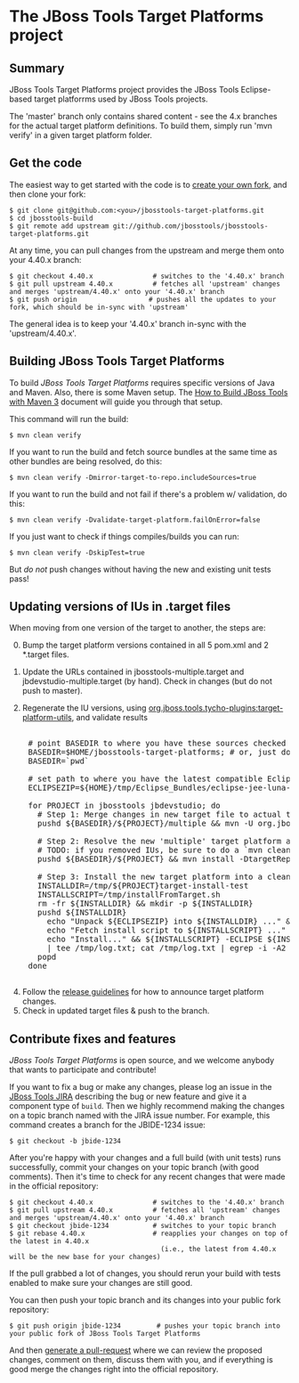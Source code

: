 # The JBoss Tools Target Platforms project


## Summary

JBoss Tools Target Platforms project provides the JBoss Tools Eclipse-based target platforrms used by JBoss Tools projects.

The 'master' branch only contains shared content - see the 4.x branches for the actual target platform definitions. To build them, simply run 'mvn verify' in a given target platform folder.


## Get the code

The easiest way to get started with the code is to [create your own fork](http://help.github.com/forking/), 
and then clone your fork:

    $ git clone git@github.com:<you>/jbosstools-target-platforms.git
    $ cd jbosstools-build
    $ git remote add upstream git://github.com/jbosstools/jbosstools-target-platforms.git
	
At any time, you can pull changes from the upstream and merge them onto your 4.40.x branch:

    $ git checkout 4.40.x               # switches to the '4.40.x' branch
    $ git pull upstream 4.40.x          # fetches all 'upstream' changes and merges 'upstream/4.40.x' onto your '4.40.x' branch
    $ git push origin                  # pushes all the updates to your fork, which should be in-sync with 'upstream'

The general idea is to keep your '4.40.x' branch in-sync with the
'upstream/4.40.x'.


## Building JBoss Tools Target Platforms

To build _JBoss Tools Target Platforms_ requires specific versions of Java and
Maven. Also, there is some Maven setup. The [How to Build JBoss Tools with Maven 3](https://community.jboss.org/wiki/HowToBuildJBossToolsWithMaven3)
document will guide you through that setup.

This command will run the build:

    $ mvn clean verify

If you want to run the build and fetch source bundles at the same time as other bundles are being resolved, do this:

    $ mvn clean verify -Dmirror-target-to-repo.includeSources=true

If you want to run the build and not fail if there's a problem w/ validation, do this:

    $ mvn clean verify -Dvalidate-target-platform.failOnError=false

If you just want to check if things compiles/builds you can run:

    $ mvn clean verify -DskipTest=true

But *do not* push changes without having the new and existing unit tests pass!
 

## Updating versions of IUs in .target files

When moving from one version of the target to another, the steps are:

0. Bump the target platform versions contained in all 5 pom.xml and 2 *.target files.

1. Update the URLs contained in jbosstools-multiple.target and jbdevstudio-multiple.target (by hand). Check in changes (but do not push to master).

2. Regenerate the IU versions, using <a href="https://github.com/jbosstools/jbosstools-maven-plugins/wiki">org.jboss.tools.tycho-plugins:target-platform-utils</a>, and validate results

<pre>

    # point BASEDIR to where you have these sources checked out
    BASEDIR=$HOME/jbosstools-target-platforms; # or, just do this:
    BASEDIR=`pwd`

    # set path to where you have the latest compatible Eclipse bundle stored locally
    ECLIPSEZIP=${HOME}/tmp/Eclipse_Bundles/eclipse-jee-luna-M6-linux-gtk-x86_64.tar.gz

    for PROJECT in jbosstools jbdevstudio; do 
      # Step 1: Merge changes in new target file to actual target file
      pushd ${BASEDIR}/${PROJECT}/multiple && mvn -U org.jboss.tools.tycho-plugins:target-platform-utils:0.19.0-SNAPSHOT:fix-versions -DtargetFile=${PROJECT}-multiple.target && rm -f ${PROJECT}-multiple.target ${PROJECT}-multiple.target_update_hints.txt && mv -f ${PROJECT}-multiple.target_fixedVersion.target ${PROJECT}-multiple.target && popd
    
      # Step 2: Resolve the new 'multiple' target platform and verify it is self-contained by building the 'unified' target platform too
      # TODO: if you removed IUs, be sure to do a `mvn clean install`, rather than just a `mvn install`; process will be much longer but will guarantee metadata is correct 
      pushd ${BASEDIR}/${PROJECT} && mvn install -DtargetRepositoryUrl=file://${BASEDIR}/${PROJECT}/multiple/target/${PROJECT}-multiple.target.repo/ && popd
    
      # Step 3: Install the new target platform into a clean Eclipse JEE bundle to verify if everything can be installed
      INSTALLDIR=/tmp/${PROJECT}target-install-test
      INSTALLSCRIPT=/tmp/installFromTarget.sh
      rm -fr ${INSTALLDIR} && mkdir -p ${INSTALLDIR}
      pushd ${INSTALLDIR}
        echo "Unpack ${ECLIPSEZIP} into ${INSTALLDIR} ..." && tar xzf ${ECLIPSEZIP}
        echo "Fetch install script to ${INSTALLSCRIPT} ..." && wget -q --no-check-certificate -N https://raw.githubusercontent.com/jbosstools/jbosstools-build-ci/master/util/installFromTarget.sh -O ${INSTALLSCRIPT} && chmod +x ${INSTALLSCRIPT} 
        echo "Install..." && ${INSTALLSCRIPT} -ECLIPSE ${INSTALLDIR}/eclipse -INSTALL_PLAN file://${BASEDIR}/${PROJECT}/multiple/target/${PROJECT}-multiple.target.repo/ \
        | tee /tmp/log.txt; cat /tmp/log.txt | egrep -i -A2 "could not be found|FAILED|Missing|Only one of the following|being installed|Cannot satisfy dependency"
      popd
    done

</pre>

<ol>
  <li value="4"> Follow the <a href="https://github.com/jbosstools/jbosstools-devdoc/blob/master/building/target_platforms/target_platforms_updates.adoc">release guidelines</a> for how to announce target platform changes.</li>
  <li>Check in updated target files &amp; push to the branch.</li>
</ol>

## Contribute fixes and features

_JBoss Tools Target Platforms_ is open source, and we welcome anybody that wants to
participate and contribute!

If you want to fix a bug or make any changes, please log an issue in
the [JBoss Tools JIRA](https://issues.jboss.org/browse/JBIDE)
describing the bug or new feature and give it a component type of
`build`. Then we highly recommend making the changes on a
topic branch named with the JIRA issue number. For example, this
command creates a branch for the JBIDE-1234 issue:

	$ git checkout -b jbide-1234

After you're happy with your changes and a full build (with unit
tests) runs successfully, commit your changes on your topic branch
(with good comments). Then it's time to check for any recent changes
that were made in the official repository:

	$ git checkout 4.40.x               # switches to the '4.40.x' branch
	$ git pull upstream 4.40.x          # fetches all 'upstream' changes and merges 'upstream/4.40.x' onto your '4.40.x' branch
	$ git checkout jbide-1234           # switches to your topic branch
	$ git rebase 4.40.x                 # reapplies your changes on top of the latest in 4.40.x
	                                      (i.e., the latest from 4.40.x will be the new base for your changes)

If the pull grabbed a lot of changes, you should rerun your build with
tests enabled to make sure your changes are still good.

You can then push your topic branch and its changes into your public fork repository:

	$ git push origin jbide-1234         # pushes your topic branch into your public fork of JBoss Tools Target Platforms

And then [generate a pull-request](http://help.github.com/pull-requests/) where we can
review the proposed changes, comment on them, discuss them with you,
and if everything is good merge the changes right into the official
repository.

